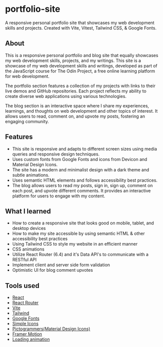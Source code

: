 # portfolio-site

A responsive personal portfolio site that showcases my web development skills and projects. Created with Vite, Vitest, Tailwind CSS, &amp; Google Fonts.

## About

This is a responsive personal portfolio and blog site that equally showcases my web development skills, projects, and my writings. This site is a showcase of my web development skills and writings, developed as part of the JavaScript course for The Odin Project, a free online learning platform for web development.

The portfolio section features a collection of my projects with links to their live demos and GitHub repositories. Each project reflects my ability to create diverse web applications using various technologies.

The blog section is an interactive space where I share my experiences, learnings, and thoughts on web development and other topics of interest. It allows users to read, comment on, and upvote my posts, fostering an engaging community.

## Features

- This site is responsive and adapts to different screen sizes using media queries and responsive design techniques.
- Uses custom fonts from Google Fonts and icons from Devicon and Material Design Icons.
- The site has a modern and minimalist design with a dark theme and subtle animations.
- Uses semantic HTML elements and follows accessibility best practices.
- The blog allows users to read my posts, sign in, sign up, comment on each post, and upvote different comments. It provides an interactive platform for users to engage with my content.

## What I learned

- How to create a responsive site that looks good on mobile, tablet, and desktop devices
- How to make my site accessible by using semantic HTML & other accessibility best practices
- Using Tailwind CSS to style my website in an efficient manner
- CSS animations
- Utilize React Router (6.4) and it's Data API's to communicate with a RESTful API
- Implement client and server side form validation
- Optimistic UI for blog comment upvotes

## Tools used

- [React](https://react.dev/)
- [React Router](https://reactrouter.com/en/main)
- [Vite](https://vitejs.dev/)
- [Tailwind](https://tailwindcss.com/)
- [Google Fonts](https://fonts.google.com/)
- [Simple Icons](https://simpleicons.org/)
- [Pictogrammers(Material Design Icons)](https://pictogrammers.com/library/mdi/)
- [Framer Motion](https://www.framer.com/motion/)
- [Loading animation](https://davisgitonga.dev/blog/tailwindcss-bouncing-loader)

